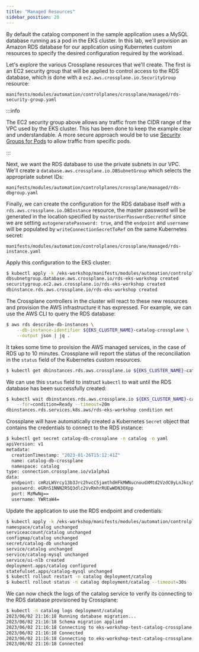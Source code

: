 ```yaml
---
title: "Managed Resources"
sidebar_position: 20
---
```


By default the catalog component in the sample application uses a MySQL database running as a pod in the EKS cluster. In this lab, we'll provision an Amazon RDS database for our application using Kubernetes custom resources to specify the desired configuration required by the workload.

Let's explore the various Crossplane resources that we'll create. The first is an EC2 security group that will be applied to control access to the RDS database, which is done with a `ec2.aws.crossplane.io.SecurityGroup` resource:

```file
manifests/modules/automation/controlplanes/crossplane/managed/rds-security-group.yaml
```

:::info

The EC2 security group above allows any traffic from the CIDR range of the VPC used by the EKS cluster. This has been done to keep the example clear and understandable. A more secure approach would be to use [Security Groups for Pods](../../../networking/security-groups-for-pods/index.md) to allow traffic from specific pods.

:::

Next, we want the RDS database to use the private subnets in our VPC. We'll create a `database.aws.crossplane.io.DBSubnetGroup` which selects the appropriate subnet IDs:

```file
manifests/modules/automation/controlplanes/crossplane/managed/rds-dbgroup.yaml
```

Finally, we can create the configuration for the RDS database itself with a `rds.aws.crossplane.io.DBInstance` resource, the master password will be generated in the location specified by `masterUserPasswordSecretRef` since we are
setting `autogeneratePassword: true`, and the `endpoint` and `username` will be populated by `writeConnectionSecretToRef` on the same Kubernetes secret:

```file
manifests/modules/automation/controlplanes/crossplane/managed/rds-instance.yaml
```

Apply this configuration to the EKS cluster:

```bash wait=30
$ kubectl apply -k /eks-workshop/manifests/modules/automation/controlplanes/crossplane/managed
dbsubnetgroup.database.aws.crossplane.io/rds-eks-workshop created
securitygroup.ec2.aws.crossplane.io/rds-eks-workshop created
dbinstance.rds.aws.crossplane.io/rds-eks-workshop created
```

The Crossplane controllers in the cluster will react to these new resources and provision the AWS infrastructure it has expressed. For example, we can use the AWS CLI to query the RDS database:

```bash
$ aws rds describe-db-instances \
    --db-instance-identifier ${EKS_CLUSTER_NAME}-catalog-crossplane \
    --output json | jq .
```

It takes some time to provision the AWS managed services, in the case of RDS up to 10 minutes. Crossplane will report the status of the reconciliation in the `status` field of the Kubernetes custom resources.

```bash
$ kubectl get dbinstances.rds.aws.crossplane.io ${EKS_CLUSTER_NAME}-catalog-crossplane -n catalog -o yaml | yq '.status'
```

We can use this `status` field to instruct `kubectl` to wait until the RDS database has been successfully created:

```bash timeout=1200
$ kubectl wait dbinstances.rds.aws.crossplane.io ${EKS_CLUSTER_NAME}-catalog-crossplane \
    --for=condition=Ready --timeout=20m
dbinstances.rds.services.k8s.aws/rds-eks-workshop condition met
```

Crossplane will have automatically created a Kubernetes `Secret` object that contains the credentials to connect to the RDS instance:

```bash
$ kubectl get secret catalog-db-crossplane -n catalog -o yaml
apiVersion: v1
metadata:
  creationTimestamp: "2023-01-26T15:12:41Z"
  name: catalog-db-crossplane
  namespace: catalog
type: connection.crossplane.io/v1alpha1
data:
  endpoint: cmRzLWVrcy13b3Jrc2hvcC5jamthdHFkMWNucnoudXMtd2VzdC0yLnJkcy5hbWF6b25hd3MuY29t
  password: eGRnS1NNN2RSQ3dlc2VvRmhrRUEwWDN3OXpp
  port: MzMwNg==
  username: YWRtaW4=
```

Update the application to use the RDS endpoint and credentials:

```bash
$ kubectl apply -k /eks-workshop/manifests/modules/automation/controlplanes/crossplane/application
namespace/catalog unchanged
serviceaccount/catalog unchanged
configmap/catalog unchanged
secret/catalog-db unchanged
service/catalog unchanged
service/catalog-mysql unchanged
service/ui-nlb created
deployment.apps/catalog configured
statefulset.apps/catalog-mysql unchanged
$ kubectl rollout restart -n catalog deployment/catalog
$ kubectl rollout status -n catalog deployment/catalog --timeout=30s
```

We can now check the logs of the catalog service to verify its connecting to the RDS database provisioned by Crossplane:

```bash
$ kubectl -n catalog logs deployment/catalog
2023/06/02 21:16:18 Running database migration...
2023/06/02 21:16:18 Schema migration applied
2023/06/02 21:16:18 Connecting to eks-workshop-test-catalog-crossplane.cjkatqd1cnrz.us-west-2.rds.amazonaws.com/catalog?timeout=5s
2023/06/02 21:16:18 Connected
2023/06/02 21:16:18 Connecting to eks-workshop-test-catalog-crossplane.cjkatqd1cnrz.us-west-2.rds.amazonaws.com/catalog?timeout=5s
2023/06/02 21:16:18 Connected
```